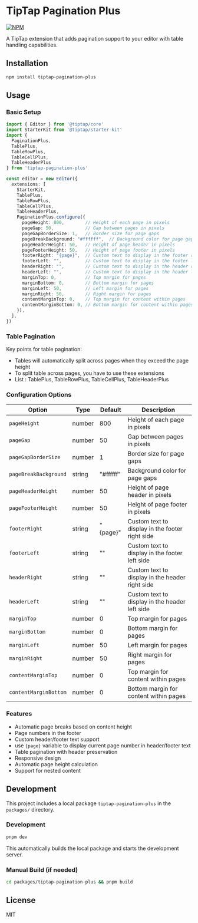# TipTap Pagination Plus
[![NPM](https://img.shields.io/npm/v/tiptap-pagination-plus.svg)](https://www.npmjs.com/package/tiptap-pagination-plus)

A TipTap extension that adds pagination support to your editor with table handling capabilities.

## Installation

```bash
npm install tiptap-pagination-plus
```

## Usage

### Basic Setup

```typescript
import { Editor } from '@tiptap/core'
import StarterKit from '@tiptap/starter-kit'
import { 
  PaginationPlus,
  TablePlus,
  TableRowPlus,
  TableCellPlus,
  TableHeaderPlus
} from 'tiptap-pagination-plus'

const editor = new Editor({
  extensions: [
    StarterKit,
    TablePlus,
    TableRowPlus,
    TableCellPlus,
    TableHeaderPlus,
    PaginationPlus.configure({
      pageHeight: 800,        // Height of each page in pixels
      pageGap: 50,            // Gap between pages in pixels
      pageGapBorderSize: 1,   // Border size for page gaps
      pageBreakBackground: "#ffffff",  // Background color for page gaps
      pageHeaderHeight: 50,   // Height of page header in pixels
      pageFooterHeight: 50,   // Height of page footer in pixels
      footerRight: "{page}",  // Custom text to display in the footer right side
      footerLeft: "",         // Custom text to display in the footer left side
      headerRight: "",        // Custom text to display in the header right side
      headerLeft: "",         // Custom text to display in the header left side
      marginTop: 0,           // Top margin for pages
      marginBottom: 0,        // Bottom margin for pages
      marginLeft: 50,         // Left margin for pages
      marginRight: 50,        // Right margin for pages
      contentMarginTop: 0,    // Top margin for content within pages
      contentMarginBottom: 0, // Bottom margin for content within pages
    }),
  ],
})
```

### Table Pagination

Key points for table pagination:
- Tables will automatically split across pages when they exceed the page height
- To split table across pages, you have to use these extensions
- List : TablePlus, TableRowPlus, TableCellPlus, TableHeaderPlus

### Configuration Options

| Option | Type | Default | Description |
|--------|------|---------|-------------|
| `pageHeight` | number | 800 | Height of each page in pixels |
| `pageGap` | number | 50 | Gap between pages in pixels |
| `pageGapBorderSize` | number | 1 | Border size for page gaps |
| `pageBreakBackground` | string | "#ffffff" | Background color for page gaps |
| `pageHeaderHeight` | number | 50 | Height of page header in pixels |
| `pageFooterHeight` | number | 50 | Height of page footer in pixels |
| `footerRight` | string | "{page}" | Custom text to display in the footer right side |
| `footerLeft` | string | "" | Custom text to display in the footer left side |
| `headerRight` | string | "" | Custom text to display in the header right side |
| `headerLeft` | string | "" | Custom text to display in the header left side |
| `marginTop` | number | 0 | Top margin for pages |
| `marginBottom` | number | 0 | Bottom margin for pages |
| `marginLeft` | number | 50 | Left margin for pages |
| `marginRight` | number | 50 | Right margin for pages |
| `contentMarginTop` | number | 0 | Top margin for content within pages |
| `contentMarginBottom` | number | 0 | Bottom margin for content within pages |

### Features

- Automatic page breaks based on content height
- Page numbers in the footer
- Custom header/footer text support
- use `{page}` variable to display current page number in header/footer text
- Table pagination with header preservation
- Responsive design
- Automatic page height calculation
 - Support for nested content

## Development

This project includes a local package `tiptap-pagination-plus` in the `packages/` directory.

### Development
```bash
pnpm dev
```
This automatically builds the local package and starts the development server.

### Manual Build (if needed)
```bash
cd packages/tiptap-pagination-plus && pnpm build
```

## License

MIT
